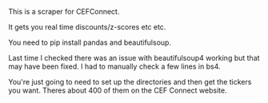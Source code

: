 This is a scraper for CEFConnect.

It gets you real time discounts/z-scores etc etc.
 
You need to pip install pandas and beautifulsoup.


Last time I checked there was an issue with beautifulsoup4 working but that may have been fixed. I had to manually check a few lines in bs4.


You're just going to need to set up the directories and then get the tickers you want. Theres about 400 of them on the CEF Connect website.


